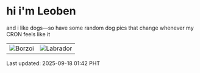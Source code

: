 # hi i'm Leoben

and i like dogs—so have some random dog pics that change whenever my CRON feels like it

|  |  |
|--------|----------|
| ![Borzoi](https://random-dog-vercel.vercel.app/api/random-borzoi?v=1758130943) | ![Labrador](https://random-dog-vercel.vercel.app/api/random-labrador?v=1758130943) |

Last updated: 2025-09-18 01:42 PHT
